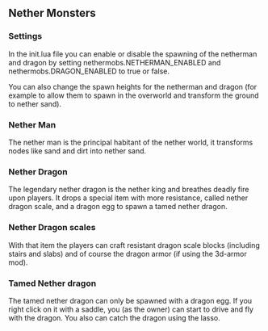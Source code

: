 ## Nether Monsters

### Settings

In the init.lua file you can enable or disable the spawning of the netherman and dragon by setting
nethermobs.NETHERMAN_ENABLED and
nethermobs.DRAGON_ENABLED
to true or false.

You can also change the spawn heights for the netherman and dragon (for example to allow them to spawn in the overworld and transform the ground to nether sand).

### Nether Man

The nether man is the principal habitant of the nether world, it transforms nodes like sand and dirt into nether sand.

### Nether Dragon

The legendary nether dragon is the nether king and breathes deadly fire upon players. It drops a special item with more resistance, called nether dragon scale, and a dragon egg to spawn a tamed nether dragon.

### Nether Dragon scales

With that item the players can craft resistant dragon scale blocks (including stairs and slabs) and of course the dragon armor (if using the 3d-armor mod).

### Tamed Nether dragon

The tamed nether dragon can only be spawned with a dragon egg. If you right click on it with a saddle, you (as the owner) can start to drive and fly with the dragon. You also can catch the dragon using the lasso.
